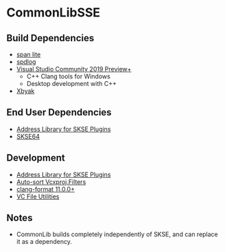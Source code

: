 # CommonLibSSE

## Build Dependencies
* [span lite](https://github.com/martinmoene/span-lite)
* [spdlog](https://github.com/gabime/spdlog)
* [Visual Studio Community 2019 Preview+](https://visualstudio.microsoft.com/vs/preview/)
	* C++ Clang tools for Windows
	* Desktop development with C++
* [Xbyak](https://github.com/herumi/xbyak)

## End User Dependencies
* [Address Library for SKSE Plugins](https://www.nexusmods.com/skyrimspecialedition/mods/32444)
* [SKSE64](https://skse.silverlock.org/)

## Development
* [Address Library for SKSE Plugins](https://www.nexusmods.com/skyrimspecialedition/mods/32444)
* [Auto-sort Vcxproj.Filters](https://marketplace.visualstudio.com/items?itemName=paralleldimension.AutoSortVcxprojFilters)
* [clang-format 11.0.0+](https://llvm.org/builds/)
* [VC File Utilities](https://github.com/Lynxaa/vc-fileutils)

## Notes
* CommonLib builds completely independently of SKSE, and can replace it as a dependency.
